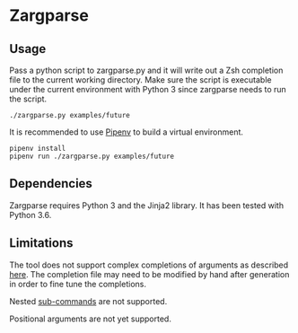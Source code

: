 # Zargparse

Usage
------
Pass a python script to zargparse.py and it will write out a Zsh completion
file to the current working directory. Make sure the script is executable
under the current environment with Python 3 since zargparse needs to run the
script.

```commandline
./zargparse.py examples/future
```

It is recommended to use [Pipenv](https://docs.pipenv.org) to build a virtual environment.

```commandline
pipenv install
pipenv run ./zargparse.py examples/future
```

Dependencies
------------
Zargparse requires Python 3 and the Jinja2 library. It has been tested with
Python 3.6.

Limitations
-----------
The tool does not support complex completions of arguments as described
[here](https://github.com/zsh-users/zsh-completions/blob/master/zsh-completions-howto.org#main-utility-functions-for-overall-completion).
The completion file may need to be modified by hand after generation in order
to fine tune the completions.

Nested [sub-commands](https://docs.python.org/3.6/library/argparse.html#sub-commands)
are not supported.

Positional arguments are not yet supported.
